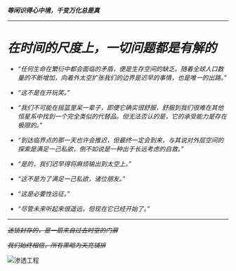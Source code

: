 
 ***等闲识得心中境，千变万化总是真***
***
# *在时间的尺度上，一切问题都是有解的*

- *“任何生命在繁衍中都会面临的矛盾，便是生存空间的缺乏。随着全球人口数量的不断增加，向着外太空扩张我们的边界是迟早的事情，也是唯一的出路。”*

- *“这不是在开玩笑。”*

- *“我们不可能在摇篮里呆一辈子，即便它确实很舒服，舒服到我们很难在其他恒星系中找到一个完全类似的代替品。但无法否认的是，它的承受能力是存在极限的。”*

- *“到达临界点的那一天也许会推迟，但最终一定会到来，与其说对外层空间的探索是满足一己私欲，倒不如说是一种出于长远考虑的自救。”*

- *“是的，我们迟早得将麻烦输出到太空上。”*

- *“这不是为了满足一己私欲，诸位朋友。”*

- *“这是必要性远征。”*

- *“尽管未来听起来很遥远，但现在它已经开始了。”*

***
*~~迷锁封存的，是一扇来自过去时空的门扉~~*

*~~我们始终相信，所有黑暗为天亮铺排~~*

![](https://img.shields.io/badge/%E4%BB%A3%E5%8F%B7-%E9%87%8F%E5%AD%90%E6%82%A6-9cf "渗透工程")








<!--
**disappearmc/disappearmc** is a ✨ _special_ ✨ repository because its `README.md` (this file) appears on your GitHub profile.

Here are some ideas to get you started:

- 🔭 I’m currently working on ...
- 🌱 I’m currently learning ...
- 👯 I’m looking to collaborate on ...
- 🤔 I’m looking for help with ...
- 💬 Ask me about ...
- 📫 How to reach me: ...
- 😄 Pronouns: ...
- ⚡ Fun fact: ...
-->
